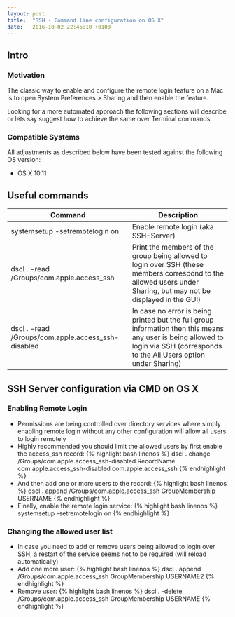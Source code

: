 ```yaml
---
layout: post
title:  "SSH - Command line configuration on OS X"
date:   2016-10-02 22:45:10 +0100
---
```


## Intro

### Motivation

The classic way to enable and configure the remote login feature on a Mac is to open System Preferences > Sharing and then enable the feature.

Looking for a more automated approach the following sections will describe or lets say suggest how to achieve the same over Terminal commands.

### Compatible Systems

All adjustments as described below have been tested against the following OS version:
* OS X 10.11

## Useful commands

| Command | Description |
|---------|-------------|
| systemsetup -setremotelogin on | Enable remote login (aka SSH-Server) |
| dscl . -read /Groups/com.apple.access_ssh | Print the members of the group being allowed to login over SSH (these members correspond to the allowed users under Sharing, but may not be displayed in the GUI) |
| dscl . -read /Groups/com.apple.access_ssh-disabled | In case no error is being printed but the full group information then this means any user is being allowed to login via SSH (corresponds to the All Users option under Sharing) |

## SSH Server configuration via CMD on OS X

### Enabling Remote Login

* Permissions are being controlled over directory services where simply enabling remote login without any other configuration will allow all users to login remotely
* Highly recommended you should limit the allowed users by first enable the access_ssh record:
{% highlight bash linenos %}
dscl . change /Groups/com.apple.access_ssh-disabled RecordName com.apple.access_ssh-disabled com.apple.access_ssh
{% endhighlight %}
* And then add one or more users to the record:
{% highlight bash linenos %}
dscl . append /Groups/com.apple.access_ssh GroupMembership USERNAME
{% endhighlight %}
* Finally, enable the remote login service:
{% highlight bash linenos %}
systemsetup -setremotelogin on
{% endhighlight %}

### Changing the allowed user list

* In case you need to add or remove users being allowed to login over SSH, a restart of the service seems not to be required (will reload automatically)
* Add one more user:
{% highlight bash linenos %}
dscl . append /Groups/com.apple.access_ssh GroupMembership USERNAME2
{% endhighlight %}
* Remove user:
{% highlight bash linenos %}
dscl . -delete /Groups/com.apple.access_ssh GroupMembership USERNAME
{% endhighlight %}
